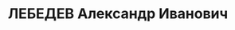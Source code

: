 ---
title: ЛЕБЕДЕВ Александр Иванович
description: "Род. в 1884, г. Архангельск, русский, из служащих., обр.: высшее, член\
  \ ВКП(б), исключен в 1935. Осужден ОСО НКВД СССР на 4 года ссылки в Дудинку. Счетовод\
  \ хозчасти. \n  Арестован 02.08.1936. Обв. по ст. 58-8, 58-10, 58-11 УК РСФСР. Приговор:\
  \ ВС СССР, 21.04.1937 – 10 лет ИТЛ. \n  Реабилитирован ВК ВС СССР 06.04.1957"
---